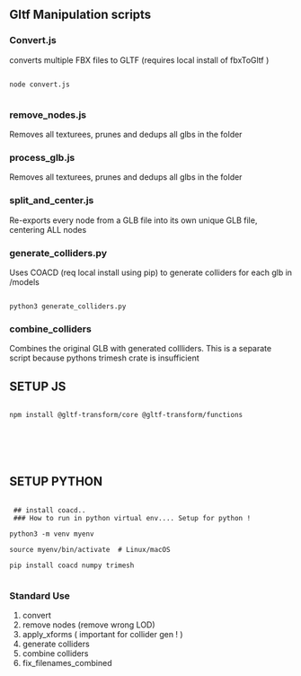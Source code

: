 ## Gltf Manipulation scripts 


### Convert.js 

converts multiple FBX files to GLTF (requires local install of fbxToGltf ) 

```

node convert.js 


```



### remove_nodes.js

Removes all texturees, prunes and dedups all glbs in the folder 



### process_glb.js

Removes all texturees, prunes and dedups all glbs in the folder 


### split_and_center.js

Re-exports every node from a GLB file into its own unique GLB file, centering ALL nodes 

### generate_colliders.py

Uses COACD (req local install using pip) to generate colliders for each glb in /models 


```

python3 generate_colliders.py

```

### combine_colliders 

Combines the original GLB with generated collliders. This is a separate script because pythons trimesh crate is insufficient 




## SETUP JS 


```

npm install @gltf-transform/core @gltf-transform/functions






```


 
## SETUP PYTHON

```

 ## install coacd.. 
 ### How to run in python virtual env.... Setup for python ! 

python3 -m venv myenv

source myenv/bin/activate  # Linux/macOS

pip install coacd numpy trimesh


```


### Standard Use 

1. convert 
2. remove nodes (remove wrong LOD) 
2. apply_xforms  ( important for collider gen ! ) 
3. generate colliders
4. combine colliders  
5. fix_filenames_combined